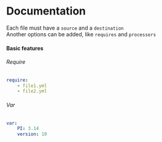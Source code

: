 Documentation
=============

Each file must have a `source` and a `destination`\
Another options can be added, like `requires` and `processors`

#### Basic features

###### Require

```yaml
require:
	- file1.yml
	- file2.yml
```

###### Var

```yaml
var:
	PI: 3.14
	version: 10
```
